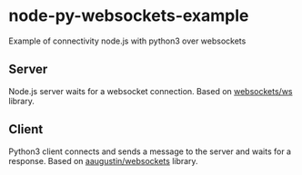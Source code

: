 # node-py-websockets-example
Example of connectivity node.js with python3 over websockets

## Server
Node.js server waits for a websocket connection. Based on [websockets/ws](https://github.com/websockets/ws) library.

## Client
Python3 client connects and sends a message to the server and waits for a response. Based on [aaugustin/websockets](https://github.com/aaugustin/websockets) library.